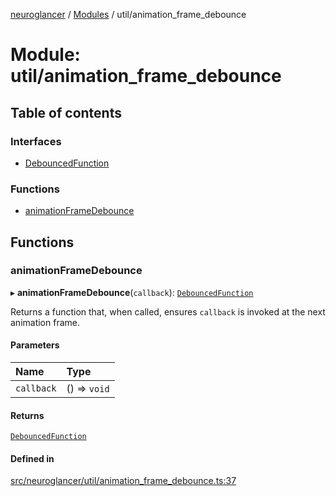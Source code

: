 [neuroglancer](../README.md) / [Modules](../modules.md) / util/animation\_frame\_debounce

# Module: util/animation\_frame\_debounce

## Table of contents

### Interfaces

- [DebouncedFunction](../interfaces/util_animation_frame_debounce.DebouncedFunction.md)

### Functions

- [animationFrameDebounce](util_animation_frame_debounce.md#animationframedebounce)

## Functions

### animationFrameDebounce

▸ **animationFrameDebounce**(`callback`): [`DebouncedFunction`](../interfaces/util_animation_frame_debounce.DebouncedFunction.md)

Returns a function that, when called, ensures `callback` is invoked at the next animation frame.

#### Parameters

| Name | Type |
| :------ | :------ |
| `callback` | () => `void` |

#### Returns

[`DebouncedFunction`](../interfaces/util_animation_frame_debounce.DebouncedFunction.md)

#### Defined in

[src/neuroglancer/util/animation_frame_debounce.ts:37](https://github.com/ActiveBrainAtlas2/neuroglancer/blob/1beb5d34/src/neuroglancer/util/animation_frame_debounce.ts#L37)
